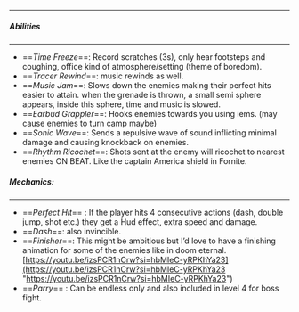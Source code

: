 
---

##### *Abilities*
---
- ==*Time Freeze*==: Record scratches (3s), only hear footsteps and coughing, office kind of atmosphere/setting (theme of boredom).
- ==*Tracer Rewind*==: music rewinds as well.
- ==*Music Jam*==: Slows down the enemies making their perfect hits easier to attain. when the grenade is thrown, a small semi sphere appears, inside this sphere, time and music is slowed.
- ==*Earbud Grappler*==: Hooks enemies towards you using iems. (may cause enemies to turn camp maybe)
- ==*Sonic Wave*==: Sends a repulsive wave of sound inflicting minimal damage and causing knockback on enemies.
- ==*Rhythm Ricochet*==: Shots sent at the enemy will ricochet to nearest enemies ON BEAT. Like the captain America shield in Fornite.

##### *Mechanics:*
---
- ==*Perfect Hit*== : If the player hits 4 consecutive actions (dash, double jump, shot etc.) they get a Hud effect, extra speed and damage.
- ==*Dash*==: also invincible.
- ==*Finisher*==: This might be ambitious but I’d love to have a finishing animation for some of the enemies like in doom eternal. [https://youtu.be/izsPCR1nCrw?si=hbMIeC-yRPKhYa23](https://youtu.be/izsPCR1nCrw?si=hbMIeC-yRPKhYa23 "https://youtu.be/izsPCR1nCrw?si=hbMIeC-yRPKhYa23")
- ==*Parry*== : Can be endless only and also included in level 4 for boss fight.
